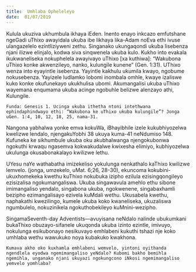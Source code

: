 ```yaml
---
title:  Umhlaba Opheleleyo
date:  01/07/2019
---
```


Kulula ukuziva ukhumbula ikhaya iEden. Inento enayo inkcazo emfutshane ngeGadi uThixo awayidala ukuba ibe likhaya lika-Adam noEva ethi ivuse ulangazelelo ezintliziyweni zethu. Singanako ukungaqondi ukuba lisebenza njani ilizwe elinjalo, kodwa siva sinqwenela ukuba kulo. Kukho into evakala ikukwaneliseka nokuphelela awayivayo uThixo [xa kuthiwa]: “Wakubona uThixo konke akwenzileyo, nanko, kulungile kunene” (Gen. 1:31). UThixo wenza into eyayintle isebenza. Yayintle kakhulu ukumila kwayo, ngobume nokusebenza. Yayizele ludlamko lobomi inombala omhle, kwaye izaliswe kuko konke okufunekayo ukukhulisa ubomi. Akumangalisi ukuba uThixo wayemana enqumama ukuba acinge ngobuhle belizwe alenzayo athi, Kulungile.

`Funda: Genesis 1. Ucinga ukuba ithetha ntoni intethwana ephindaphindwayo ethi: “Wakubona ke uThixo ukuba kulungile”? Jonga uGen. 1:4, 10, 12, 18, 25, nama-31.`

Nangona yabhalwa yonke emva kokuWa, iBhayibhile izele kukubhiyozelwa kwelizwe lendalo, njengakuYobhi 38 ukuya kuma-41 neNdumiso 148. Kufuneka ke sikhumbule ukuba oku akubhalwanga njengokubonwa ngokuthi krwaqu ngasemva kokwakudalwe kwixesha elimiyo, kubhiyozelwa ukulunga okusabonakalayo kwilizwe lethu.

UYesu naYe wathabatha imizekeliso yokulunga nenkathalo kaThixo kwilizwe lemvelo. (jonga, umzekelo, uMat. 6;26, 28-30), ekuncoma kokubini-ukuxhomekeka kwethu kuThixo nokubuka izipho ezilula ezisingqongileyo ezisizalisa ngokumangaliswa. Ukuba singawavula amehlo ethu sibone imimangaliso yendalo, singabona ukuba, ngokwenene, singabaxhamli bezipho ezimangalisayo ezivela kuMdali wethu. Ukusabela kwethu, naphakathi kwezilingo, kumele ukuba koko kwaneliseka, ukuzaliswa ngumbulelo, nokuzinikela ngokuthobekileyo kuMnini-wezipho.

SingamaSeventh-day Adventists—avuyisana neNdalo nalinde ubukumkani bukaThixo obuzayo-sifanele ukuqonda ukuba izinto ezintle, imivuyo, nokulunga esikubonayo nesikuvayo emhlabeni kukuthi tshazi nje koko umhlaba wethu wawukuko noya kubakuko kwakhona.

`Kumava akho oko kuxhamla emhlabeni wemvelo, yintoni oyithanda ngendlela eyodwa ngemimangaliso yeNdalo? Kubomi bakho bemihla ngemihla, unganako njani ukuyazi ngokungcono iNkosi ngemimangaliso yemvelo yomhlaba?`
